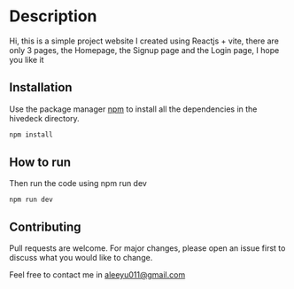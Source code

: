 # Description

Hi, this is a simple project website I created using Reactjs + vite, there are only 3 pages, the Homepage, the Signup page and the Login page, I hope you like it

## Installation

Use the package manager [npm](https://www.npmjs.com/) to install all the dependencies in the hivedeck directory.

```bash
npm install
```

## How to run

Then run the code using npm run dev

```npm
npm run dev
```

## Contributing

Pull requests are welcome. For major changes, please open an issue first to discuss what you would like to change.

Feel free to contact me in aleeyu011@gmail.com
